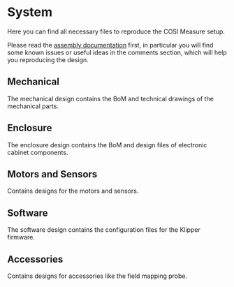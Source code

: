 # System

Here you can find all necessary files to reproduce the COSI Measure setup.

Please read the [assembly documentation](../doc/README.md) first, in particular you will find some known issues or useful ideas in the comments section, which will help you reproducing the design.

## Mechanical

The mechanical design contains the BoM and technical drawings of the mechanical parts.

## Enclosure

The enclosure design contains the BoM and design files of electronic cabinet components.

## Motors and Sensors

Contains designs for the motors and sensors.

## Software

The software design contains the configuration files for the Klipper firmware.

## Accessories

Contains designs for accessories like the field mapping probe.